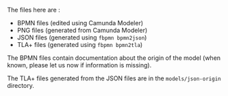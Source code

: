 The files here are :

- BPMN files (edited using Camunda Modeler)
- PNG files (generated from Camunda Modeler)
- JSON files (generated using `fbpmn bpmn2json`)
- TLA+ files (generated using `fbpmn bpmn2tla`)

The BPMN files contain documentation about the origin of the model (when known, please let us now if information is missing).

The TLA+ files generated from the JSON files are in the `models/json-origin` directory.
